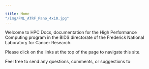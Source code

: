 ```yaml
---

title: Home
"/img/FNL_ATRF_Pano_4x10.jpg"
---
```

Welcome to HPC Docs, documentation for the High Performance Computing program in the BIDS directorate of the Frederick National Laboratory for Cancer Research.

Please click on the links at the top of the page to navigate this site.

Feel free to send any questions, comments, or suggestions to 
